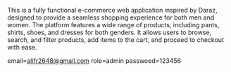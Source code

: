 This is a fully functional e-commerce web application inspired by Daraz, designed to provide a seamless shopping experience for both men and women. The platform features a wide range of products, including pants, shirts, shoes, and dresses for both genders. It allows users to browse, search, and filter products, add items to the cart, and proceed to checkout with ease.



email=alifr2648@gmail.com
role=admin
passwoed=123456
